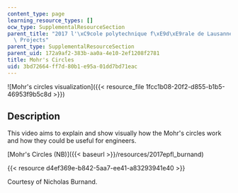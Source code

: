 ```yaml
---
content_type: page
learning_resource_types: []
ocw_type: SupplementalResourceSection
parent_title: "2017 l'\xC9cole polytechnique f\xE9d\xE9rale de Lausanne (EPFL) Student\
  \ Projects"
parent_type: SupplementalResourceSection
parent_uid: 172a9af2-383b-aa0a-4e10-2ef1208f2781
title: Mohr's Circles
uid: 3bd72664-ff7d-80b1-e95a-01dd7bd71eac
---
```


![Mohr's circles visualization]({{< resource_file 1fcc1b08-20f2-d855-b1b5-46953f9b5c8d >}})

Description
-----------

This video aims to explain and show visually how the Mohr's circles work and how they could be useful for engineers.

[Mohr's Circles (NB)]({{< baseurl >}}/resources/2017epfl_burnand)

{{< resource d4ef369e-b842-5aa7-ee41-a83293941e40 >}}

Courtesy of Nicholas Burnand.